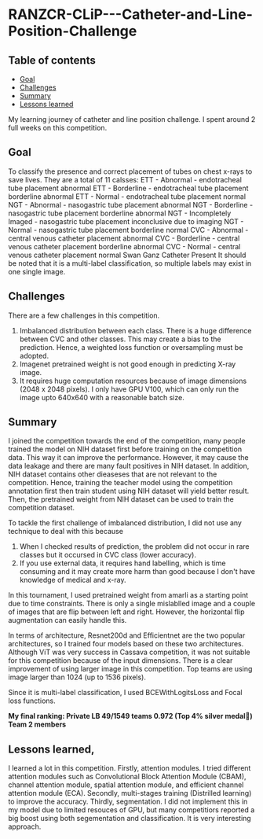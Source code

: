 # RANZCR-CLiP---Catheter-and-Line-Position-Challenge

## Table of contents
* [Goal](#Goal)
* [Challenges](#challenges)
* [Summary](#summary)
* [Lessons learned](#lessons-learned)


My learning journey of catheter and line position challenge. I spent around 2 full weeks on this competition. 

## Goal
To classify the presence and correct placement of tubes on chest x-rays to save lives. 
They are a total of 11 calsses:
ETT - Abnormal - endotracheal tube placement abnormal
ETT - Borderline - endotracheal tube placement borderline abnormal
ETT - Normal - endotracheal tube placement normal
NGT - Abnormal - nasogastric tube placement abnormal
NGT - Borderline - nasogastric tube placement borderline abnormal
NGT - Incompletely Imaged - nasogastric tube placement inconclusive due to imaging
NGT - Normal - nasogastric tube placement borderline normal
CVC - Abnormal - central venous catheter placement abnormal
CVC - Borderline - central venous catheter placement borderline abnormal
CVC - Normal - central venous catheter placement normal
Swan Ganz Catheter Present
It should be noted that it is a multi-label classification, so multiple labels may exist in one single image.

## Challenges 
There are a few challenges in this competition.
1. Imbalanced distribution between each class. There is a huge difference between CVC and other classes. This may create a bias to the prediction. Hence, a weighted loss function or oversampling must be adopted. 
2. Imagenet pretrained weight is not good enough in predicting X-ray image.
3. It requires huge computation resources because of image dimensions (2048 x 2048 pixels). I only have GPU V100, which can only run the image upto 640x640 with a reasonable batch size.

## Summary
I joined the competition towards the end of the competition, many people trained the model on NIH dataset first before training on the competition data. This way it can improve the performance. However, it may cause the data leakage and there are many fault positives in NIH dataset. 
In addition, NIH dataset contains other dieaseses that are not relevant to the competition. Hence, training the teacher model using the competition annotation first then train student using NIH dataset will yield better result. Then, the pretrained weight from NIH dataset can be used to train the competition dataset. 

To tackle the first challenge of imbalanced distribution, I did not use any technique to deal with this because
1. When I checked results of prediction, the problem did not occur in rare classes but it occursed in CVC class (lower accuracy). 
2. If you use external data, it requires hand labelling, which is time consuming and it may create more harm than good because I don't have knowledge of medical and x-ray.

In this tournament, I used pretrained weight from amarli as a starting point due to time constraints. There is only a single mislablled image and a couple of images that are flip between left and right. However, the horizontal flip augmentation can easily handle this. 

In terms of architecture, Resnet200d and Efficientnet are the two popular architectures, so I trained four models based on these two architectures. Although ViT was very success in Cassava competition, it was not suitable for this competition because of the input dimensions.
There is a clear improvement of using larger image in this competition. Top teams are using image larger than 1024 (up to 1536 pixels). 

Since it is multi-label classification, I used BCEWithLogitsLoss and Focal loss functions. 

**My final ranking: Private LB 49/1549 teams 0.972 (Top 4% silver medal🥈) Team 2 members**

## Lessons learned, 
I learned a lot in this competition. 
Firstly, attention modules. I tried different attention modules such as Convolutional Block Attention Module (CBAM), channel attention module, spatial attention module, and efficient channel attention module (ECA).
Secondly, multi-stages training (Distrilled learning) to improve the accuracy.
Thirdly, segmentation. I did not implement this in my model due to limited resouces of GPU, but many competitiors reported a big boost using both segementation and classification. It is very interesting approach.
